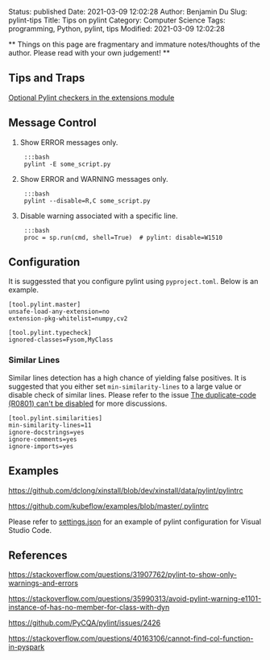 Status: published
Date: 2021-03-09 12:02:28
Author: Benjamin Du
Slug: pylint-tips
Title: Tips on pylint
Category: Computer Science
Tags: programming, Python, pylint, tips
Modified: 2021-03-09 12:02:28

**
Things on this page are fragmentary and immature notes/thoughts of the author.
Please read with your own judgement!
**

## Tips and Traps 

[Optional Pylint checkers in the extensions module](https://docs.pylint.org/en/1.6.0/extensions.html#optional-pylint-checkers-in-the-extensions-module)

## Message Control

1. Show ERROR messages only.

        :::bash 
        pylint -E some_script.py

2. Show ERROR and WARNING messages only.

        :::bash 
        pylint --disable=R,C some_script.py

3. Disable warning associated with a specific line.

        :::bash
        proc = sp.run(cmd, shell=True)  # pylint: disable=W1510

## Configuration

It is suggessted that you configure pylint using `pyproject.toml`.
Below is an example.
```
[tool.pylint.master]
unsafe-load-any-extension=no
extension-pkg-whitelist=numpy,cv2

[tool.pylint.typecheck]
ignored-classes=Fysom,MyClass
```

### Similar Lines

Similar lines detection has a high chance of yielding false positives.
It is suggested that you either set `min-similarity-lines` to a large value
or disable check of similar lines.
Please refer to the issue
[The duplicate-code (R0801) can't be disabled](https://github.com/PyCQA/pylint/issues/214)
for more discussions.

```
[tool.pylint.similarities]
min-similarity-lines=11
ignore-docstrings=yes
ignore-comments=yes
ignore-imports=yes
```

## Examples

https://github.com/dclong/xinstall/blob/dev/xinstall/data/pylint/pylintrc

https://github.com/kubeflow/examples/blob/master/.pylintrc

Please refer to 
[settings.json](https://github.com/dclong/xinstall/blob/dev/xinstall/data/vscode/settings.json)
for an example of pylint configuration for Visual Studio Code.

## References

https://stackoverflow.com/questions/31907762/pylint-to-show-only-warnings-and-errors

https://stackoverflow.com/questions/35990313/avoid-pylint-warning-e1101-instance-of-has-no-member-for-class-with-dyn

https://github.com/PyCQA/pylint/issues/2426

https://stackoverflow.com/questions/40163106/cannot-find-col-function-in-pyspark
